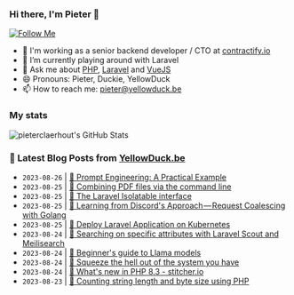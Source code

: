 ### Hi there, I'm Pieter 👋  
[![Follow Me](https://img.shields.io/github/followers/pieterclaerhout?label=Follow&style=social)](https://github.com/pieterclaerhout)

- 🏢 I'm working as a senior backend developer / CTO at [contractify.io](https://contractify.io)
- 🌱 I’m currently playing around with Laravel
- 💬 Ask me about [PHP](https://php.net), [Laravel](http://laravel.com) and [VueJS](https://vuejs.org)
- 😄 Pronouns: Pieter, Duckie, YellowDuck
- 📫 How to reach me: pieter@yellowduck.be

### My stats

![pieterclaerhout's GitHub Stats](https://github-readme-stats.vercel.app/api?username=pieterclaerhout&show_icons=true&count_private=true&line_height=40)

### 📩 Latest Blog Posts from [YellowDuck.be](https://www.yellowduck.be/)
<!-- BLOG-POST-LIST:START -->
- `2023-08-26` | [🔗 Prompt Engineering: A Practical Example](https://www.yellowduck.be/posts/prompt-engineering-a-practical-example)  
- `2023-08-25` | [🐥 Combining PDF files via the command line](https://www.yellowduck.be/posts/combining-pdf-files-via-the-command-line)  
- `2023-08-25` | [🔗 The Laravel Isolatable interface](https://www.yellowduck.be/posts/the-laravel-isolatable-interface)  
- `2023-08-25` | [🔗 Learning from Discord&#39;s Approach — Request Coalescing with Golang](https://www.yellowduck.be/posts/learning-from-discords-approach-request-coalescing-with-golang)  
- `2023-08-25` | [🔗 Deploy Laravel Application on Kubernetes](https://www.yellowduck.be/posts/deploy-laravel-application-on-kubernetes)  
- `2023-08-24` | [🐥 Searching on specific attributes with Laravel Scout and Meilisearch](https://www.yellowduck.be/posts/searching-on-specific-attributes-with-laravel-scout-and-meilisearch)  
- `2023-08-24` | [🔗 Beginner&#39;s guide to Llama models](https://www.yellowduck.be/posts/beginners-guide-to-llama-models)  
- `2023-08-24` | [🔗 Squeeze the hell out of the system you have](https://www.yellowduck.be/posts/squeeze-the-hell-out-of-the-system-you-have)  
- `2023-08-24` | [🔗 What&#39;s new in PHP 8.3 - stitcher.io](https://www.yellowduck.be/posts/whats-new-in-php-8-3-stitcher-io)  
- `2023-08-23` | [🐥 Counting string length and byte size using PHP](https://www.yellowduck.be/posts/counting-string-length-and-byte-size-using-php)  

<!-- BLOG-POST-LIST:END -->

